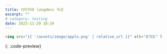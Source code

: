 ```yaml
---
title: 이미지와 longdesc 속성
excerpt: ""
# category: testing
date: 2023-11-29 18:34
---
```


```html
<img src="{{ '/assets/image/apple.png' | relative_url }}" alt="조직도" longdesc="chart.html">
```
{: .code-preview}
